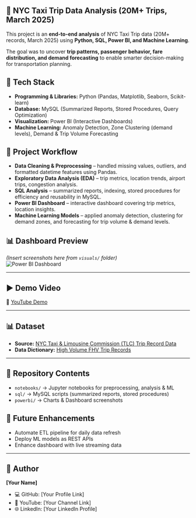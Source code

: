 ## 🚖 NYC Taxi Trip Data Analysis (20M+ Trips, March 2025)

This project is an **end-to-end analysis** of NYC Taxi Trip data (20M+ records, March 2025) using **Python, SQL, Power BI, and Machine Learning**.  

The goal was to uncover **trip patterns, passenger behavior, fare distribution, and demand forecasting** to enable smarter decision-making for transportation planning.

## 🔧 Tech Stack
- **Programming & Libraries:** Python (Pandas, Matplotlib, Seaborn, Scikit-learn)  
- **Database:** MySQL (Summarized Reports, Stored Procedures, Query Optimization)  
- **Visualization:** Power BI (Interactive Dashboards)  
- **Machine Learning:** Anomaly Detection, Zone Clustering (demand levels), Demand & Trip Volume Forecasting  

## 📂 Project Workflow
- **Data Cleaning & Preprocessing** – handled missing values, outliers, and formatted datetime features using Pandas.  
- **Exploratory Data Analysis (EDA)** – trip metrics, location trends, airport trips, congestion analysis.  
- **SQL Analysis** – summarized reports, indexing, stored procedures for efficiency and reusability in MySQL.  
- **Power BI Dashboard** – interactive dashboard covering trip metrics, location insights.  
- **Machine Learning Models** – applied anomaly detection, clustering for demand zones, and forecasting for trip volume & demand levels.  

## 📊 Dashboard Preview
*(Insert screenshots here from `visuals/` folder)*  
![Power BI Dashboard](visuals/dashboard.png)  

---

## ▶️ Demo Video
🎥 [YouTube Demo](your-youtube-link-here)  

---

## 📊 Dataset
- **Source:** [NYC Taxi & Limousine Commission (TLC) Trip Record Data](https://www.nyc.gov/site/tlc/about/tlc-trip-record-data.page)  
- **Data Dictionary:** [High Volume FHV Trip Records](https://www.nyc.gov/assets/tlc/downloads/pdf/data_dictionary_trip_records_hvfhs.pdf)
---

## 📑 Repository Contents
- `notebooks/` → Jupyter notebooks for preprocessing, analysis & ML  
- `sql/` → MySQL scripts (summarized reports, stored procedures)  
- `powerbi/` → Charts & Dashboard screenshots  


## 🚀 Future Enhancements
- Automate ETL pipeline for daily data refresh  
- Deploy ML models as REST APIs  
- Enhance dashboard with live streaming data  

---

## 👤 Author
**[Your Name]**  
- 💻 GitHub: [Your Profile Link]  
- 🎥 YouTube: [Your Channel Link]  
- 🌐 LinkedIn: [Your LinkedIn Profile]  



